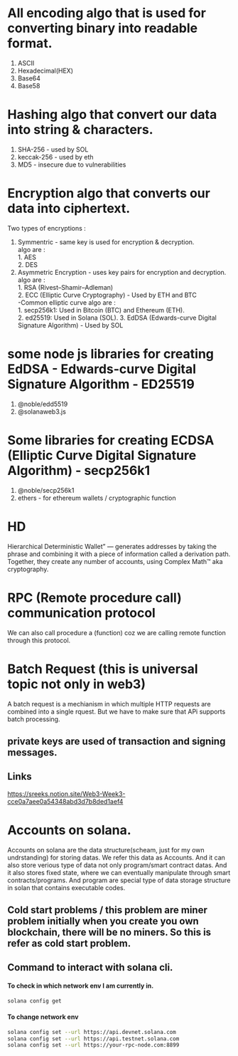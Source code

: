 # All encoding algo that is used for converting binary into readable format.
1. ASCII
2. Hexadecimal(HEX)
3. Base64
4. Base58

# Hashing algo that convert our data into string & characters.
1. SHA-256 - used by SOL
2. keccak-256 - used by eth
3. MD5 - insecure due to vulnerabilities

# Encryption algo that converts our data into ciphertext.
Two types of encryptions :
1. Symmentric - same key is used for encryption & decryption. <br />
   algo are : <br />
         1. AES <br />
         2. DES
3. Asymmetric Encryption - uses key pairs for encryption and decryption. <br />
   algo are : <br />
        1. RSA (Rivest–Shamir–Adleman) <br />
        2. ECC (Elliptic Curve Cryptography) - Used by ETH and BTC <br />
           -Common elliptic curve algo are : <br />
               1. secp256k1: Used in Bitcoin (BTC) and Ethereum (ETH). <br />
               2. ed25519: Used in Solana (SOL). 
        3. EdDSA (Edwards-curve Digital Signature Algorithm) - Used by SOL

# some node js libraries for creating EdDSA - Edwards-curve Digital Signature Algorithm  - ED25519
1. @noble/edd5519
2. @solanaweb3.js

# Some libraries for creating ECDSA (Elliptic Curve Digital Signature Algorithm) - secp256k1
1. @noble/secp256k1
2. ethers - for ethereum wallets / cryptographic function

# HD
Hierarchical Deterministic Wallet” — generates addresses by taking the phrase and combining it with a piece of information called a derivation path. Together, they create any number of accounts, using Complex Math™ aka cryptography.

# RPC (Remote procedure call) communication protocol
We can also call procedure a (function) coz we are calling remote function through this protocol.

# Batch Request (this is universal topic not only in web3)

A batch request is a  mechianism in which multiple HTTP requests are combined into a single rquest. But we have to make sure that APi supports batch processing.

## private keys are used of transaction and signing messages.

## Links
https://sreeks.notion.site/Web3-Week3-cce0a7aee0a54348abd3d7b8ded1aef4

# Accounts on solana.
Accounts on solana are the data structure(scheam, just for my own undrstanding) for storing datas. We refer this data as Accounts. And it can also store verious type of data not only program/smart contract datas.
And it also stores fixed state, where we can eventually manipulate through smart contracts/programs. And program are special type of data storage structure in solan that contains executable codes.

## Cold start problems / this problem are miner problem initially when you create you own blockchain, there will be no miners. So this is refer as cold start problem.

## Command to interact with solana cli.
#### To check in which network env I am currently in.
```bash
solana config get
```
#### To change network env
```bash
solana config set --url https://api.devnet.solana.com
solana config set --url https://api.testnet.solana.com
solana config set --url https://your-rpc-node.com:8899
```
